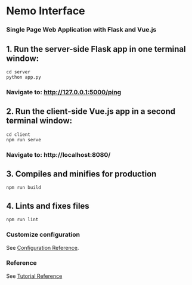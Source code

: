 # Nemo Interface

### Single Page Web Application with Flask and Vue.js

## 1. Run the server-side Flask app in one terminal window:
```
cd server
python app.py
```

### Navigate to: http://127.0.0.1:5000/ping

## 2. Run the client-side Vue.js app in a second terminal window:
```
cd client
npm run serve
```

### Navigate to: http://localhost:8080/

## 3. Compiles and minifies for production
```
npm run build
```

## 4. Lints and fixes files
```
npm run lint
```

### Customize configuration
See [Configuration Reference](https://cli.vuejs.org/config/).

### Reference
See [Tutorial Reference](https://testdriven.io/blog/developing-a-single-page-app-with-flask-and-vuejs/)
